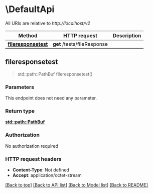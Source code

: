 # \DefaultApi

All URIs are relative to *http://localhost/v2*

Method | HTTP request | Description
------------- | ------------- | -------------
[**fileresponsetest**](DefaultApi.md#fileresponsetest) | **get** /tests/fileResponse | 



## fileresponsetest

> std::path::PathBuf fileresponsetest()


### Parameters

This endpoint does not need any parameter.

### Return type

[**std::path::PathBuf**](std::path::PathBuf.md)

### Authorization

No authorization required

### HTTP request headers

- **Content-Type**: Not defined
- **Accept**: application/octet-stream

[[Back to top]](#) [[Back to API list]](../README.md#documentation-for-api-endpoints) [[Back to Model list]](../README.md#documentation-for-models) [[Back to README]](../README.md)

